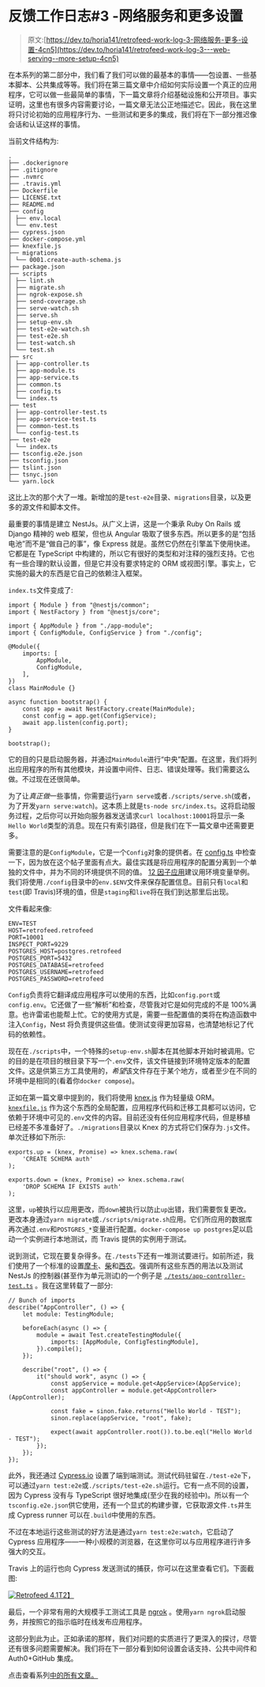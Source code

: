 # 反馈工作日志#3 -网络服务和更多设置

> 原文:[https://dev.to/horia141/retrofeed-work-log-3-网络服务-更多-设置-4cn5](https://dev.to/horia141/retrofeed-work-log-3---web-serving--more-setup-4cn5)

在本系列的第二部分中，我们看了我们可以做的最基本的事情——包设置、一些基本脚本、公共集成等等。我们将在第三篇文章中介绍如何实际设置一个真正的应用程序，它可以做一些最简单的事情，下一篇文章将介绍基础设施和公开项目。事实证明，这里也有很多内容需要讨论，一篇文章无法公正地描述它。因此，我在这里将只讨论初始的应用程序行为、一些测试和更多的集成，我们将在下一部分推迟像会话和认证这样的事情。

当前文件结构为:

```
.
├── .dockerignore
├── .gitignore
├── .nvmrc
├── .travis.yml
├── Dockerfile
├── LICENSE.txt
├── README.md
├── config
│ ├── env.local
│ └── env.test
├── cypress.json
├── docker-compose.yml
├── knexfile.js
├── migrations
│ └── 0001.create-auth-schema.js
├── package.json
├── scripts
│ ├── lint.sh
│ ├── migrate.sh
│ ├── ngrok-expose.sh
│ ├── send-coverage.sh
│ ├── serve-watch.sh
│ ├── serve.sh
│ ├── setup-env.sh
│ ├── test-e2e-watch.sh
│ ├── test-e2e.sh
│ ├── test-watch.sh
│ └── test.sh
├── src
│ ├── app-controller.ts
│ ├── app-module.ts
│ ├── app-service.ts
│ ├── common.ts
│ ├── config.ts
│ └── index.ts
├── test
│ ├── app-controller-test.ts
│ ├── app-service-test.ts
│ ├── common-test.ts
│ └── config-test.ts
├── test-e2e
│ └── index.ts
├── tsconfig.e2e.json
├── tsconfig.json
├── tslint.json
├── tsnyc.json
└── yarn.lock 
```

这比上次的那个大了一堆。新增加的是`test-e2e`目录、`migrations`目录，以及更多的源文件和脚本文件。

最重要的事情是建立 NestJs。从广义上讲，这是一个秉承 Ruby On Rails 或 Django 精神的 web 框架，但也从 Angular 吸取了很多东西。所以更多的是“包括电池”而不是“做自己的事”，像 Express 就是。虽然它仍然在引擎盖下使用快递。它都是在 TypeScript 中构建的，所以它有很好的类型和对注释的强烈支持。它也有一些合理的默认设置，但是它并没有要求特定的 ORM 或视图引擎。事实上，它实施的最大的东西是它自己的依赖注入框架。

`index.ts`文件变成了:

```
import { Module } from "@nestjs/common";
import { NestFactory } from "@nestjs/core";

import { AppModule } from "./app-module";
import { ConfigModule, ConfigService } from "./config";

@Module({
    imports: [
        AppModule,
        ConfigModule,
    ],
})
class MainModule {}

async function bootstrap() {
    const app = await NestFactory.create(MainModule);
    const config = app.get(ConfigService);
    await app.listen(config.port);
}

bootstrap(); 
```

它的目的只是启动服务器，并通过`MainModule`进行“中央”配置。在这里，我们将列出应用程序的所有其他模块，并设置中间件、日志、错误处理等。我们需要这么做。不过现在还很简单。

为了让*真正做*一些事情，你需要运行`yarn serve`或者`./scripts/serve.sh`(或者，为了开发`yarn serve:watch`)。这本质上就是`ts-node src/index.ts`。这将启动服务过程，之后你可以开始向服务器发送请求`curl localhost:10001`将显示一条`Hello World`类型的消息。现在只有索引路径，但是我们在下一篇文章中还需要更多。

需要注意的是`ConfigModule`，它是一个`Config`对象的提供者。在 [config.ts](https://github.com/horia141/retrofeed/blob/v0.0.3/src/config.ts) 中检查一下，因为放在这个帖子里面有点大。最佳实践是将应用程序的配置分离到一个单独的文件中，并为不同的环境提供不同的值。 [12 因子应用](https://12factor.net/)建议用环境变量举例。我们将使用`./config`目录中的`env.$ENV`文件来保存配置信息。目前只有`local`和`test`(即 Travis)环境的值，但是`staging`和`live`将在我们到达那里后出现。

文件看起来像:

```
ENV=TEST
HOST=retrofeed.retrofeed
PORT=10001
INSPECT_PORT=9229
POSTGRES_HOST=postgres.retrofeed
POSTGRES_PORT=5432
POSTGRES_DATABASE=retrofeed
POSTGRES_USERNAME=retrofeed
POSTGRES_PASSWORD=retrofeed 
```

`Config`负责将它翻译成应用程序可以使用的东西，比如`config.port`或`config.env`。它还做了一些“解析”和检查，尽管我对它是如何完成的不是 100%满意。也许雷诺也能帮上忙。它的使用方式是，需要一些配置值的类将在构造函数中注入`Config`，Nest 将负责提供这些值。使测试变得更加容易，也清楚地标记了代码的依赖性。

现在在`./scripts`中，一个特殊的`setup-env.sh`脚本在其他脚本开始时被调用。它的目的是在项目的根目录下写一个`.env`文件，该文件链接到环境特定版本的配置文件。这是供第三方工具使用的，*希望*该文件存在于某个地方，或者至少在不同的环境中是相同的(看着你`docker compose`)。

正如在第一篇文章中提到的，我们将使用 [knex.js](https://knexjs.org/) 作为轻量级 ORM。 [`knexfile.js`](https://github.com/horia141/retrofeed/blob/v0.0.3/knexfile.js) 作为这个东西的全局配置，应用程序代码和迁移工具都可以访问，它依赖于环境中可见的`.env`文件的内容。目前还没有任何应用程序代码，但是移植已经差不多准备好了。`./migrations`目录以 Knex 的方式将它们保存为`.js`文件。单次迁移如下所示:

```
exports.up = (knex, Promise) => knex.schema.raw(
    'CREATE SCHEMA auth'
);

exports.down = (knex, Promise) => knex.schema.raw(
    'DROP SCHEMA IF EXISTS auth'
); 
```

这里，`up`被执行以应用更改，而`down`被执行以防止`up`出错，我们需要恢复更改。更改本身通过`yarn migrate`或`./scripts/migrate.sh`应用。它们所应用的数据库再次通过`.env`和`POSTGRES_*`变量进行配置。`docker-compose up postgres`足以启动一个实例进行本地测试，而 Travis 提供的实例用于测试。

说到测试，它现在要复杂得多。在`./tests`下还有一堆测试要进行。如前所述，我们使用了一个标准的设置[摩卡](https://mochajs.org/)、[柴](http://www.chaijs.com/)和[西农](http://sinonjs.org/)。强调所有这些东西的用法以及测试 NestJs 的控制器(甚至作为单元测试)的一个例子是 [`./tests/app-controller-test.ts`](https://github.com/horia141/retrofeed/blob/v0.0.3/test/app-controller-test.ts) 。我在这里转载了一部分:

```
// Bunch of imports
describe("AppController", () => {
    let module: TestingModule;

    beforeEach(async () => {
        module = await Test.createTestingModule({
            imports: [AppModule, ConfigTestingModule],
        }).compile();
    });

    describe("root", () => {
        it("should work", async () => {
            const appService = module.get<AppService>(AppService);
            const appController = module.get<AppController>(AppController);

            const fake = sinon.fake.returns("Hello World - TEST");
            sinon.replace(appService, "root", fake);

            expect(await appController.root()).to.be.eql("Hello World - TEST");
        });
    });
}); 
```

此外，我还通过 [Cypress.io](https://dashboard.cypress.io/#/projects/a4ib2i/runs) 设置了端到端测试。测试代码驻留在`./test-e2e`下，可以通过`yarn test:e2e`或`./scripts/test-e2e.sh`运行。它有一点不同的设置，因为 Cypress 没有与 TypeScript 很好地集成(至少在我的经验中)。所以有一个`tsconfig.e2e.json`供它使用，还有一个显式的构建步骤，它获取源文件`.ts`并生成 Cypress runner 可以在`.build`中使用的东西。

不过在本地运行这些测试的好方法是通过`yarn test:e2e:watch`，它启动了 Cypress 应用程序——一种小规模的浏览器，在这里你可以与应用程序进行许多强大的交互。

Travis 上的运行也向 Cypress 发送测试的捕获，你可以在这里查看它们。下面截图:

[![Retrofeed 4.1](../Images/fe27a08822e060d62f63ed6a2efee48a.png)T2】](https://res.cloudinary.com/practicaldev/image/fetch/s--2jw-_upp--/c_limit%2Cf_auto%2Cfl_progressive%2Cq_auto%2Cw_880/v1/./assets/retrofeed-4-1.png)

最后，一个非常有用的大规模手工测试工具是 [ngrok](https://ngrok.com/) 。使用`yarn ngrok`启动服务，并按照它的指示临时在线发布应用程序。

这部分到此为止。正如承诺的那样，我们对问题的实质进行了更深入的探讨，尽管还有很多问题需要解决。我们将在下一部分看到如何设置会话支持、公共中间件和 Auth0+GitHub 集成。

点击查看系列[中的所有文章。](//https//horia141.com/retrofeed.html)